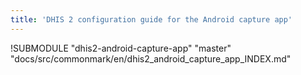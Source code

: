 ```yaml
---
title: 'DHIS 2 configuration guide for the Android capture app'
---
```

<!--DHIS2-SECTION-ID:index-->

!SUBMODULE "dhis2-android-capture-app" "master" "docs/src/commonmark/en/dhis2_android_capture_app_INDEX.md"

